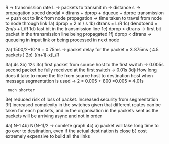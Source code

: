 R -> transmission rate
L -> packets to transmit
m -> distance
s -> propagation speed
dnodal = dtrans + dprop + dqueue + dproc
transmission -> push out to link from node
propagation -> time taken to travel from node to node through link
1a) dprop = 2 m / s
1b) dtrans = L/R
1c) dendtoend = 2m/s + L/R
1d) last bit in the transmission line
1e) dprop > dtrans -> first bit packet in the transmission line being propagated
1f) dprop < dtrans -> queueing in input link or being processed in next node


2a) 1500/2*10^6 = 0.75ms -> packet delay
for the packet = 3.375ms ( 4.5 packets )
2b) ((n+1)-x)L/R

3a) 4s
3b) 12s
3c) first packet from source host to the first switch -> 0.005s
    second packet be fully received at the first switch -> 0.01s
3d)  How long does it take to move the file from source host
     to destination host when message segmentation is used
     -> 2 * 0.005 + 800 *0.005 = 4.01s

     much shorter
3e) reduced risk of loss of packet. Increased security from segmentation
3f) increased complexity in the switches given that different routes can be taken for each packets, and in the organisation in the packets sent as the packets will be arriving async and not in order

4a) N-1
4b) N(N-1)/2 -> comlete graph
4c) a) packet will take long time to go over to destination, even if the actual destination is close
    b) cost extremely expensive to build all the links
